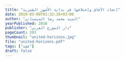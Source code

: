 ```yaml
---
title: "إتحاد الآفاق وإختلافها في بداية الأشهر القمرية"
date: 2019-03-09T01:32:39+03:00
author: "السيد محمد رضا السيستاني"
yearPublished: 2016
publisher: "دار المؤرخ العربي"
pageCount: 203
thumbnail: "united-horizons.jpg"
file: "united-horizons.pdf"
tags: ["فقه"]
draft: false
---
```

